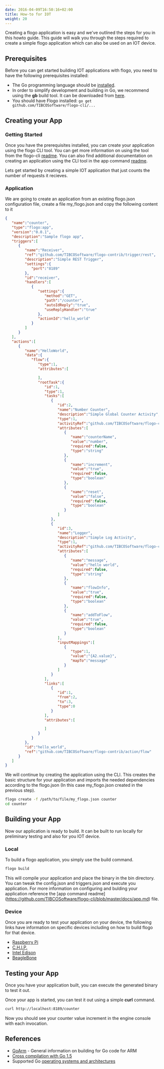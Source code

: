 ```yaml
---
date: 2016-04-09T16:50:16+02:00
title: How-to for IOT
weight: 20
---
```


Creating a flogo application is easy and we've outlined the steps for you in this howto guide. This guide will walk you through the steps required to create a simple flogo application which can also be used on an IOT device.

## Prerequisites
Before you can get started building IOT applications with flogo, you need to have the following prerequisites installed:

* The Go programming language should be [installed](https://golang.org/doc/install).
* In order to simplify development and building in Go, we recommend using the **gb** build tool.  It can be downloaded from [here](https://getgb.io).
* You should have Flogo installed: `go get github.com/TIBCOSoftware/flogo-cli/...`

## Creating your App

### Getting Started

Once you have the prerequisites installed, you can create your application using the flogo CLI tool.  You can get more information on using the tool from the flogo-cli [readme](https://github.com/TIBCOSoftware/flogo-cli/blob/master/README.md). You can also find additional documentation on creating an application using the CLI tool in the app command [readme](https://github.com/TIBCOSoftware/flogo-cli/blob/master/docs/app.md).

Lets get started by creating a simple IOT application that just counts the number of requests it recieves.

### Application

We are going to create an application from an existing flogo.json configuration file, create a file my_flogo.json and copy the following content to it

```json
{  
   "name":"counter",
   "type":"flogo:app",
   "version":"0.0.1",
   "description":"Sample flogo app",
   "triggers":[  
      {  
         "name":"Receiver",
         "ref":"github.com/TIBCOSoftware/flogo-contrib/trigger/rest",
         "description":"Simple REST Trigger",
         "settings":{  
            "port":"8189"
         },
         "id":"receiver",
         "handlers":[  
            {  
               "settings":{  
                  "method":"GET",
                  "path":"/counter",
                  "autoIdReply":"true",
                  "useReplyHandler":"true"
               },
               "actionId":"hello_world"
            }
         ]
      }
   ],
   "actions":[  
      {  
         "name":"HelloWorld",
         "data":{  
            "flow":{  
               "type":1,
               "attributes":[  

               ],
               "rootTask":{  
                  "id":1,
                  "type":1,
                  "tasks":[  
                     {  
                        "id":2,
                        "name":"Number Counter",
                        "description":"Simple Global Counter Activity",
                        "type":1,
                        "activityRef":"github.com/TIBCOSoftware/flogo-contrib/activity/counter",
                        "attributes":[  
                           {  
                              "name":"counterName",
                              "value":"number",
                              "required":false,
                              "type":"string"
                           },
                           {  
                              "name":"increment",
                              "value":"true",
                              "required":false,
                              "type":"boolean"
                           },
                           {  
                              "name":"reset",
                              "value":"false",
                              "required":false,
                              "type":"boolean"
                           }
                        ]
                     },
                     {  
                        "id":3,
                        "name":"Logger",
                        "description":"Simple Log Activity",
                        "type":1,
                        "activityRef":"github.com/TIBCOSoftware/flogo-contrib/activity/log",
                        "attributes":[  
                           {  
                              "name":"message",
                              "value":"hello world",
                              "required":false,
                              "type":"string"
                           },
                           {  
                              "name":"flowInfo",
                              "value":"true",
                              "required":false,
                              "type":"boolean"
                           },
                           {  
                              "name":"addToFlow",
                              "value":"true",
                              "required":false,
                              "type":"boolean"
                           }
                        ],
                        "inputMappings":[  
                           {  
                              "type":1,
                              "value":"{A2.value}",
                              "mapTo":"message"
                           }
                        ]
                     }
                  ],
                  "links":[  
                     {  
                        "id":1,
                        "from":2,
                        "to":3,
                        "type":0
                     }
                  ],
                  "attributes":[  

                  ]
               }
            }
         },
         "id":"hello_world",
         "ref":"github.com/TIBCOSoftware/flogo-contrib/action/flow"
      }
   ]
}
```

We will continue by creating the application using the CLI.  This creates the basic structure for your application and imports the needed dependencies according to the flogo.json (In this case my_flogo.json created in the previous step).

```bash
flogo create -f /path/to/file/my_flogo.json counter
cd counter
``` 

## Building your App
Now our application is ready to build. It can be built to run locally for preliminary testing and also for you IOT device.
### Local

To build a flogo application, you simply use the build command.

```bash
flogo build
```
This will compile your application and place the binary in the bin directory.  You can tweak the config.json and triggers.json and execute you application.  For more information on configuring and bulding your application reference the [app command readme] (https://github.com/TIBCOSoftware/flogo-cli/blob/master/docs/app.md) file.

### Device
Once you are ready to test your application on your device, the following links have information on specific devices including on how to build flogo for that device.

* [Raspberry Pi](../device-pi) 
* [C.H.I.P.](../device-chip)
* [Intel Edison](../device-edison)
* [BeagleBone](../device-beaglebone)

## Testing your App

Once you have your application built, you can execute the generated binary to test it out.

Once your app is started, you can test it out using a simple **curl** command.

```bash
curl http://localhost:8189/counter
```

Now you should see your counter value increment in the engine console with each invocation.


## References
* [GoArm](https://github.com/golang/go/wiki/GoArm) - General information on building for Go code for ARM 
* [Cross compilation with Go 1.5](http://dave.cheney.net/2015/08/22/cross-compilation-with-go-1-5)
* Supported Go [operating systems and architectures](https://golang.org/doc/install/source#environment)
